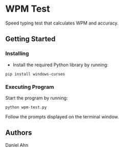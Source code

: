 # WPM Test
 Speed typing test that calculates WPM and accuracy.
## Getting Started
### Installing
- Install the required Python library by running:
```
pip install windows-curses
```
### Executing Program
Start the program by running:
```
python wpm-test.py
```
Follow the prompts displayed on the terminal window.
## Authors
Daniel Ahn
